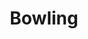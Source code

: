 ---
title: Bowling
crosslinks:
- youtubot
- csshelp
- youtubefactsbot
- unexpectedfactorial
- alotabot
- IAmA
- pics
- xkcd
- anti_gif_bot
- WhatsWrongWithYourDog
- dailyprogrammer
- livven
- john_yukis_bots
- tmsbmeta
- expectedfactorial
- metric_units
- accounting
- videos
- funny
- nonononoyes
---